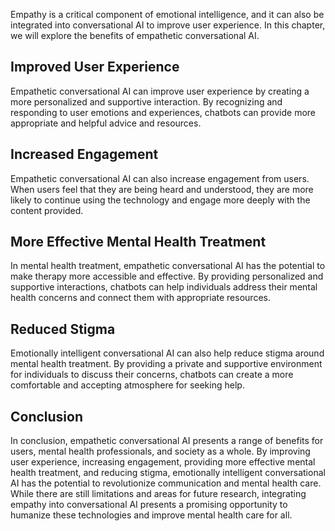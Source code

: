 
Empathy is a critical component of emotional intelligence, and it can also be integrated into conversational AI to improve user experience. In this chapter, we will explore the benefits of empathetic conversational AI.

Improved User Experience
------------------------

Empathetic conversational AI can improve user experience by creating a more personalized and supportive interaction. By recognizing and responding to user emotions and experiences, chatbots can provide more appropriate and helpful advice and resources.

Increased Engagement
--------------------

Empathetic conversational AI can also increase engagement from users. When users feel that they are being heard and understood, they are more likely to continue using the technology and engage more deeply with the content provided.

More Effective Mental Health Treatment
--------------------------------------

In mental health treatment, empathetic conversational AI has the potential to make therapy more accessible and effective. By providing personalized and supportive interactions, chatbots can help individuals address their mental health concerns and connect them with appropriate resources.

Reduced Stigma
--------------

Emotionally intelligent conversational AI can also help reduce stigma around mental health treatment. By providing a private and supportive environment for individuals to discuss their concerns, chatbots can create a more comfortable and accepting atmosphere for seeking help.

Conclusion
----------

In conclusion, empathetic conversational AI presents a range of benefits for users, mental health professionals, and society as a whole. By improving user experience, increasing engagement, providing more effective mental health treatment, and reducing stigma, emotionally intelligent conversational AI has the potential to revolutionize communication and mental health care. While there are still limitations and areas for future research, integrating empathy into conversational AI presents a promising opportunity to humanize these technologies and improve mental health care for all.
